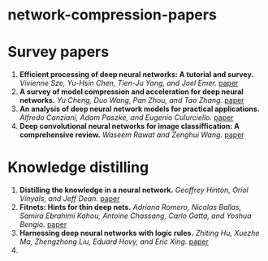 # network-compression-papers

# Survey papers

  1. **Efficient processing of deep neural networks: A tutorial and survey.** *Vivienne Sze, Yu-Hsin Chen, Tien-Ju Yang, and Joel Emer.* [paper](https://ieeexplore.ieee.org/abstract/document/8114708)
  2. **A survey of model compression and acceleration for deep neural networks.** *Yu Cheng, Duo Wang, Pan Zhou, and Tao Zhang.* [paper](https://arxiv.org/abs/1710.09282)
  3. **An analysis of deep neural network models for practical applications.** *Alfredo Canziani, Adam Paszke, and Eugenio Culurciello.* [paper](https://arxiv.org/abs/1605.07678)
  4. **Deep convolutional neural networks for image classiffication: A comprehensive review.** *Waseem Rawat and Zenghui Wang.* [paper](https://www.mitpressjournals.org/doi/full/10.1162/neco_a_00990)

# Knowledge distilling

  1. **Distilling the knowledge in a neural network.** *Geoffrey Hinton, Oriol Vinyals, and Jeff Dean.* [paper]()
  2. **Fitnets: Hints for thin deep nets.** *Adriana Romero, Nicolas Ballas, Samira Ebrahimi Kahou, Antoine Chassang, Carlo Gatta, and Yoshua Bengio.* [paper]()
  3. **Harnessing deep neural networks with logic rules.** *Zhiting Hu, Xuezhe Ma, Zhengzhong Liu, Eduard Hovy, and Eric Xing.* [paper]()
  4. 
